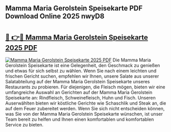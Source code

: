 ## Mamma Maria Gerolstein Speisekarte PDF Download Online 2025 nwyD8

# <h2><a href="http://gc5s6aa.nevu.top/?p=Mamma+Maria+Gerolstein+Speisekarte">🔗 👉🔴 Mamma Maria Gerolstein Speisekarte 2025 PDF</a></h2>

[![Mamma Maria Gerolstein Speisekarte 2025 PDF](https://i.imgur.com/dBaPXMq.png)](http://gc5s6aa.nevu.top/?p=Mamma+Maria+Gerolstein+Speisekarte)
Die Mamma Maria Gerolstein Speisekarte ist eine Gelegenheit, den Geschmack zu genießen und etwas für sich selbst zu wählen. Wenn Sie nach einem leichten und frischen Gericht suchen, empfehlen wir Ihnen, unsere Salate aus unserer Salatabteilung auf der Mamma Maria Gerolstein Speisekarte unseres Restaurants zu probieren. Für diejenigen, die Fleisch mögen, bieten wir eine umfangreiche Auswahl an Gerichten auf der Mamma Maria Gerolstein Speisekarte an: Rindfleisch, Schweinefleisch, Huhn und Fisch. Unseren Auserwählten bieten wir köstliche Gerichte wie Schaschlik und Steak an, die auf dem Feuer zubereitet werden. Wenn Sie sich nicht entscheiden können, was Sie von der Mamma Maria Gerolstein Speisekarte wünschen, ist unser Team bereit zu helfen und Ihnen einen komfortablen und komfortablen Service zu bieten.
